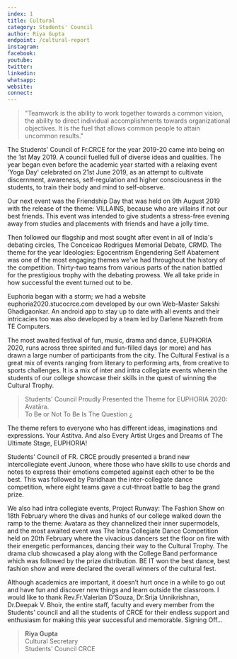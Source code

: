 ```yaml
---
index: 1
title: Cultural 
category: Students' Council
author: Riya Gupta
endpoint: /cultural-report
instagram:
facebook:
youtube:
twitter:
linkedin:
whatsapp:
website:
connect:
---
```


> "Teamwork is the ability to work together towards a common vision, the ability to direct individual accomplishments towards organizational objectives. It is the fuel that allows common people to attain uncommon results."

The Students' Council of Fr.CRCE for the year 2019-20 came into being on the 1st May 2019. A council fuelled full of diverse ideas and qualities. The year began even before the academic year started with a relaxing event 'Yoga Day' celebrated on 21st June 2019, as an attempt to cultivate discernment, awareness, self-regulation and higher consciousness in the students, to train their body and mind to self-observe.

Our next event was the Friendship Day that was held on 9th August 2019 with the release of the theme: VILLAINS, because who are villains if not our best friends. This event was intended to give students a stress-free evening away from studies and placements with friends and have a jolly time.

Then followed our flagship and most sought after event in all of India's debating circles, The Conceicao Rodrigues Memorial Debate, CRMD. The theme for the year Ideologies: Egocentrism Engendering Self Abatement was one of the most engaging themes we've had throughout the history of the competition. Thirty-two teams from various parts of the nation battled for the prestigious trophy with the debating prowess. We all take pride in how successful the event turned out to be.

Euphoria began with a storm; we had a website euphoria2020.stucocrce.com developed by our own Web-Master Sakshi Ghadigaonkar. An android app to stay up to date with all events and their intricacies too was also developed by a team led by Darlene Nazreth from TE Computers.

The most awaited festival of fun, music, drama and dance, EUPHORIA 2020, runs across three spirited and fun-filled days (or more) and has drawn a large number of participants from the city. The Cultural Festival is a great mix of events ranging from literary to performing arts, from creative to sports challenges. It is a mix of inter and intra collegiate events wherein the students of our college showcase their skills in the quest of winning the Cultural Trophy.

> Students' Council Proudly Presented the Theme for EUPHORIA 2020:<br>
> Avatāra.<br>
> To Be or Not To Be Is The Question ¿<br>

The theme refers to everyone who has different ideas, imaginations and expressions. Your Astitva. And also Every Artist Urges and Dreams of The Ultimate Stage, EUPHORIA!

Students' Council of FR. CRCE proudly presented a brand new intercollegiate event Junoon, where those who have skills to use chords and notes to express their emotions competed against each other to be the best. This was followed by Paridhaan the inter-collegiate dance competition, where eight teams gave a cut-throat battle to bag the grand prize.

We also had intra collegiate events, Project Runway: The Fashion Show on 18th February where the divas and hunks of our college walked down the ramp to the theme: Avatara as they channelized their inner supermodels, and the most awaited event was The Intra Collegiate Dance Competition held on 20th February where the vivacious dancers set the floor on fire with their energetic performances, dancing their way to the Cultural Trophy. The drama club showcased a play along with the College Band performance which was followed by the prize distribution. BE IT won the best dance, best fashion show and were declared the overall winners of the cultural fest.

Although academics are important, it doesn’t hurt once in a while to go out and have fun and discover new things and learn outside the classroom. I would like to thank Rev.Fr.Valerian D’Souza, Dr.Srija Unnikrishnan, Dr.Deepak V. Bhoir, the entire staff, faculty and every member from the Students’ council and all the students of CRCE for their endless support and enthusiasm for making this year successful and memorable.
Signing Off...

> **Riya Gupta**<br>
> Cultural Secretary<br>
> Students' Council CRCE
